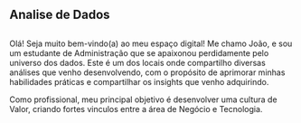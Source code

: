 ## Analise de Dados
##
Olá! Seja muito bem-vindo(a) ao meu espaço digital! Me chamo João, e sou um estudante de Administração que se apaixonou perdidamente pelo universo dos dados. Este é um dos locais onde compartilho diversas análises que venho desenvolvendo, com o propósito de aprimorar minhas habilidades práticas e compartilhar os insights que venho adquirindo.

Como profissional, meu principal objetivo é desenvolver uma cultura de Valor, criando fortes vinculos entre a área de Negócio e Tecnologia.
